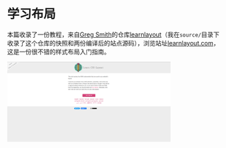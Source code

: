 # 学习布局

本篇收录了一份教程，来自[Greg Smith](https://incompl.com/)的仓库[learnlayout](https://github.com/incompl/learnlayout)（我在`source/`目录下收录了这个仓库的快照和两份编译后的站点源码），浏览站址[learnlayout.com](https://learnlayout.com/)，这是一份很不错的样式布局入门指南。

<img src="images/learnlayout.png" title="learnlayout" alt="learnlayout" style="max-width:75%;margin:auto;" />
